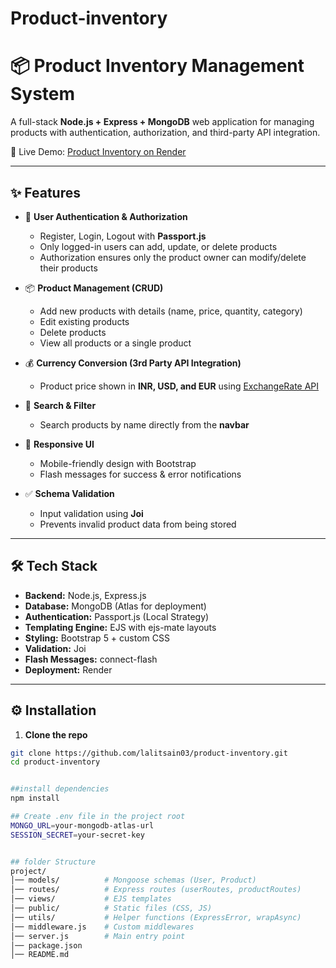 # Product-inventory
# 📦 Product Inventory Management System  

A full-stack **Node.js + Express + MongoDB** web application for managing products with authentication, authorization, and third-party API integration.  

🚀 Live Demo: [Product Inventory on Render](https://product-inventory-b1gd.onrender.com/products)  

---

## ✨ Features  

- 👤 **User Authentication & Authorization**  
  - Register, Login, Logout with **Passport.js**  
  - Only logged-in users can add, update, or delete products  
  - Authorization ensures only the product owner can modify/delete their products  

- 📦 **Product Management (CRUD)**  
  - Add new products with details (name, price, quantity, category)  
  - Edit existing products  
  - Delete products  
  - View all products or a single product  

- 💰 **Currency Conversion (3rd Party API Integration)**  
  - Product price shown in **INR, USD, and EUR** using [ExchangeRate API](https://open.er-api.com/v6/latest/INR)  

- 🔎 **Search & Filter**  
  - Search products by name directly from the **navbar**  

- 📱 **Responsive UI**  
  - Mobile-friendly design with Bootstrap  
  - Flash messages for success & error notifications  

- ✅ **Schema Validation**  
  - Input validation using **Joi**  
  - Prevents invalid product data from being stored  

---

## 🛠️ Tech Stack  

- **Backend:** Node.js, Express.js  
- **Database:** MongoDB (Atlas for deployment)  
- **Authentication:** Passport.js (Local Strategy)  
- **Templating Engine:** EJS with ejs-mate layouts  
- **Styling:** Bootstrap 5 + custom CSS  
- **Validation:** Joi  
- **Flash Messages:** connect-flash  
- **Deployment:** Render  

---

## ⚙️ Installation  

1. **Clone the repo**  
```bash
git clone https://github.com/lalitsain03/product-inventory.git
cd product-inventory


##install dependencies
npm install

## Create .env file in the project root
MONGO_URL=your-mongodb-atlas-url
SESSION_SECRET=your-secret-key


## folder Structure
project/
│── models/          # Mongoose schemas (User, Product)
│── routes/          # Express routes (userRoutes, productRoutes)
│── views/           # EJS templates
│── public/          # Static files (CSS, JS)
│── utils/           # Helper functions (ExpressError, wrapAsync)
│── middleware.js    # Custom middlewares
│── server.js        # Main entry point
│── package.json
│── README.md
